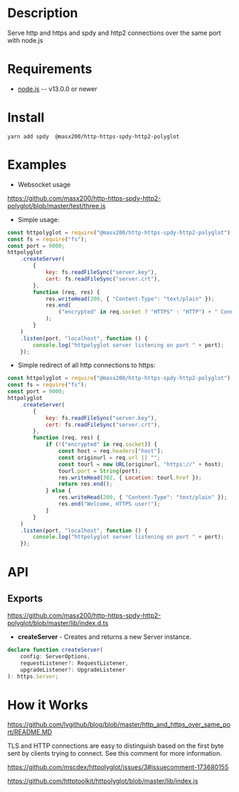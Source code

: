# Description

Serve http and https and spdy and http2 connections over the same port with node.js

# Requirements

-   [node.js](http://nodejs.org/) -- v13.0.0 or newer

# Install

```shell
yarn add spdy  @masx200/http-https-spdy-http2-polyglot
```

# Examples

-   Websocket usage

https://github.com/masx200/http-https-spdy-http2-polyglot/blob/master/test/three.js

-   Simple usage:

```javascript
const httpolyglot = require("@masx200/http-https-spdy-http2-polyglot");
const fs = require("fs");
const port = 9000;
httpolyglot
    .createServer(
        {
            key: fs.readFileSync("server.key"),
            cert: fs.readFileSync("server.crt"),
        },
        function (req, res) {
            res.writeHead(200, { "Content-Type": "text/plain" });
            res.end(
                ("encrypted" in req.socket ? "HTTPS" : "HTTP") + " Connection!"
            );
        }
    )
    .listen(port, "localhost", function () {
        console.log("httpolyglot server listening on port " + port);
    });
```

-   Simple redirect of all http connections to https:

```javascript
const httpolyglot = require("@masx200/http-https-spdy-http2-polyglot");
const fs = require("fs");
const port = 9000;
httpolyglot
    .createServer(
        {
            key: fs.readFileSync("server.key"),
            cert: fs.readFileSync("server.crt"),
        },
        function (req, res) {
            if (!("encrypted" in req.socket)) {
                const host = req.headers["host"];
                const originurl = req.url || "";
                const tourl = new URL(originurl, "https://" + host);
                tourl.port = String(port);
                res.writeHead(302, { Location: tourl.href });
                return res.end();
            } else {
                res.writeHead(200, { "Content-Type": "text/plain" });
                res.end("Welcome, HTTPS user!");
            }
        }
    )
    .listen(port, "localhost", function () {
        console.log("httpolyglot server listening on port " + port);
    });
```

# API

## Exports

https://github.com/masx200/http-https-spdy-http2-polyglot/blob/master/lib/index.d.ts

-   **createServer** - Creates and returns a new Server instance.

```ts
declare function createServer(
    config: ServerOptions,
    requestListener?: RequestListener,
    upgradeListener?: UpgradeListener
): https.Server;
```

# How it Works

https://github.com/lvgithub/blog/blob/master/http_and_https_over_same_port/README.MD

TLS and HTTP connections are easy to distinguish based on the first byte sent by clients trying to connect. See this comment for more information.

https://github.com/mscdex/httpolyglot/issues/3#issuecomment-173680155

https://github.com/httptoolkit/httpolyglot/blob/master/lib/index.js
